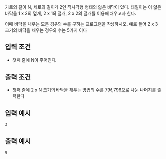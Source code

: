가로의 길이 N, 세로의 길이가 2인 직사각형 형태의 앏은 바닥이 있다. 태일이는 이 얇은 바닥을
1 x 2의 덮개, 2 x 1의 덮개, 2 x 2의 덮개를 이용해 채우고자 한다.

이때 바닥을 채우는 모든 경우의 수를 구하는 프로그램을 작성하시오.
예로 들어 2 x 3 크기의 바닥을 채우는 경우의 수는 5가지 이다

## 입력 조건
- 첫째 줄에 N이 주어진다.

## 출력 조건
- 첫째 줄에 2 x N 크기의 바닥을 채우는 방법의 수를 796,796으로 나눈 나머지를 출력한다

## 입력 예시
~~~
3
~~~

## 출력 예시
~~~
5
~~~